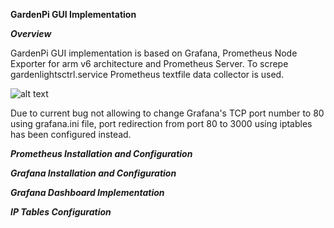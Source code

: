 **GardenPi GUI Implementation**

***Overview***

GardenPi GUI implementation is based on Grafana, Prometheus Node Exporter for arm v6 architecture and Prometheus Server. To screpe gardenlightsctrl.service Prometheus textfile data collector is used. 

![alt text](https://prometheus.io/assets/architecture.png)

Due to current bug not allowing to change Grafana's TCP port number to 80 using grafana.ini file, port redirection from port 80 to 3000 using iptables has been configured instead.

***Prometheus Installation and Configuration***

***Grafana Installation and Configuration***

***Grafana Dashboard Implementation***

***IP Tables Configuration***




